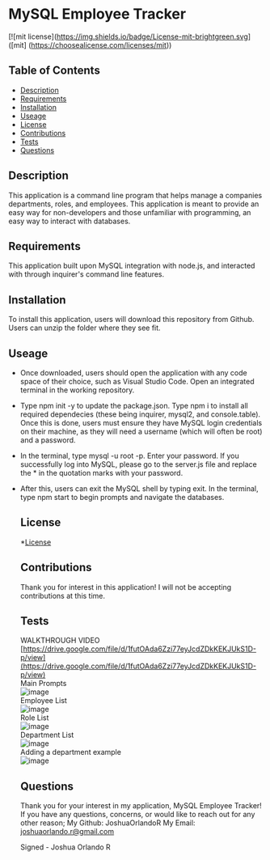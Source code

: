 
  # MySQL Employee Tracker

  [![mit license](https://img.shields.io/badge/License-mit-brightgreen.svg] ([mit] (https://choosealicense.com/licenses/mit))
  
  ## Table of Contents 
  * [Description](#description) 
  * [Requirements](#requirements) 
  * [Installation](#installation) 
  * [Useage](#useage) 
  * [License](#license) 
  * [Contributions](#contributions)
  * [Tests](#tests) 
  * [Questions](#questions) 
 
  ## Description
  This application is a command line program that helps manage a companies departments, roles, and employees. This application is meant to provide an easy way for non-developers and those unfamiliar with programming, an easy way to interact with databases. 

  ## Requirements
  This application built upon MySQL integration with node.js, and interacted with through inquirer's command line features.

  ## Installation
  To install this application, users will download this repository from Github. Users can unzip the folder where they see fit.

  ## Useage
* Once downloaded, users should open the application with any code space of their choice, such as Visual Studio Code. Open an integrated terminal in the working repository.
  
* Type npm init -y to update the package.json. Type npm i to install all required dependecies (these being inquirer, mysql2, and console.table). Once this is done, users must ensure they have MySQL login credentials on their machine, as they will need a username (which will often be root) and a password. 

* In the terminal, type mysql -u root -p. Enter your password. If you successfully log  into MySQL, please go to the server.js file and replace the * in the quotation marks with your password. 

* After this, users can exit the MySQL shell by typing exit. In the terminal, type npm start to begin prompts and navigate the databases. 

  ## License 
  
    *[License](#license)

  ## Contributions
  Thank you for interest in this application! I will not be accepting contributions at this time.

  ## Tests 
  WALKTHROUGH VIDEO 
  <br>
  [https://drive.google.com/file/d/1futOAda6Zzi77eyJcdZDkKEKJUkS1D-p/view](https://drive.google.com/file/d/1futOAda6Zzi77eyJcdZDkKEKJUkS1D-p/view)
  <br>
  Main Prompts 
  <br>
  ![image](https://user-images.githubusercontent.com/114437149/211226701-b35cc8ea-e6a7-46fb-bad2-5cb414b13c7e.png)
  <br>
  Employee List 
  <br>
  ![image](https://user-images.githubusercontent.com/114437149/211226753-480a2c27-453c-428a-bce8-da227e82f1db.png)
  <br>
  Role List
  <br>
  ![image](https://user-images.githubusercontent.com/114437149/211226793-c32c7104-212e-4567-a238-bb4ae5134252.png)
  <br>
  Department List
  <br>
  ![image](https://user-images.githubusercontent.com/114437149/211226823-a2013bd7-c0b1-4a49-8f84-65630d5dc455.png)
  <br>
  Adding a department example 
  <br>
  ![image](https://user-images.githubusercontent.com/114437149/211226848-950aa76d-0907-40a4-a561-7cce4e31caa2.png)


  



  ## Questions 
  Thank you for your interest in my application, MySQL Employee Tracker! 
  If you have any questions, concerns, or would like to reach out for any other reason;
  My Github: JoshuaOrlandoR
  My Email: joshuaorlando.r@gmail.com


  Signed - Joshua Orlando R
